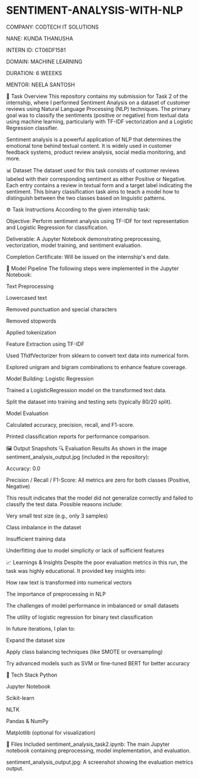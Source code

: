 # SENTIMENT-ANALYSIS-WITH-NLP

COMPANY: CODTECH IT SOLUTIONS

NANE: KUNDA THANUSHA

INTERN ID: CT06DF1581

DOMAIN: MACHINE LEARNING

DURATION: 6 WEEEKS

MENTOR: NEELA SANTOSH

📝 Task Overview
This repository contains my submission for Task 2 of the internship, where I performed Sentiment Analysis on a dataset of customer reviews using Natural Language Processing (NLP) techniques. The primary goal was to classify the sentiments (positive or negative) from textual data using machine learning, particularly with TF-IDF vectorization and a Logistic Regression classifier.

Sentiment analysis is a powerful application of NLP that determines the emotional tone behind textual content. It is widely used in customer feedback systems, product review analysis, social media monitoring, and more.

📊 Dataset
The dataset used for this task consists of customer reviews labeled with their corresponding sentiment as either Positive or Negative.
Each entry contains a review in textual form and a target label indicating the sentiment. This binary classification task aims to teach a model how to distinguish between the two classes based on linguistic patterns.

⚙️ Task Instructions
According to the given internship task:

Objective: Perform sentiment analysis using TF-IDF for text representation and Logistic Regression for classification.

Deliverable: A Jupyter Notebook demonstrating preprocessing, vectorization, model training, and sentiment evaluation.

Completion Certificate: Will be issued on the internship's end date.

🔬 Model Pipeline
The following steps were implemented in the Jupyter Notebook:

Text Preprocessing

Lowercased text

Removed punctuation and special characters

Removed stopwords

Applied tokenization

Feature Extraction using TF-IDF

Used TfidfVectorizer from sklearn to convert text data into numerical form.

Explored unigram and bigram combinations to enhance feature coverage.

Model Building: Logistic Regression

Trained a LogisticRegression model on the transformed text data.

Split the dataset into training and testing sets (typically 80/20 split).

Model Evaluation

Calculated accuracy, precision, recall, and F1-score.

Printed classification reports for performance comparison.

🖼️ Output Snapshots
🔍 Evaluation Results
As shown in the image sentiment_analysis_output.jpg (included in the repository):

Accuracy: 0.0

Precision / Recall / F1-Score: All metrics are zero for both classes (Positive, Negative)

This result indicates that the model did not generalize correctly and failed to classify the test data. Possible reasons include:

Very small test size (e.g., only 3 samples)

Class imbalance in the dataset

Insufficient training data

Underfitting due to model simplicity or lack of sufficient features

📈 Learnings & Insights
Despite the poor evaluation metrics in this run, the task was highly educational. It provided key insights into:

How raw text is transformed into numerical vectors

The importance of preprocessing in NLP

The challenges of model performance in imbalanced or small datasets

The utility of logistic regression for binary text classification

In future iterations, I plan to:

Expand the dataset size

Apply class balancing techniques (like SMOTE or oversampling)

Try advanced models such as SVM or fine-tuned BERT for better accuracy

🔧 Tech Stack
Python

Jupyter Notebook

Scikit-learn

NLTK

Pandas & NumPy

Matplotlib (optional for visualization)

📁 Files Included
sentiment_analysis_task2.ipynb: The main Jupyter notebook containing preprocessing, model implementation, and evaluation.

sentiment_analysis_output.jpg: A screenshot showing the evaluation metrics output.
